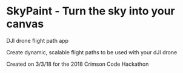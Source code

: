 # SkyPaint - Turn the sky into your canvas
DJI drone flight path app

Create dynamic, scalable flight paths to be used with your dJI drone

Created on 3/3/18 for the 2018 Crimson Code Hackathon
